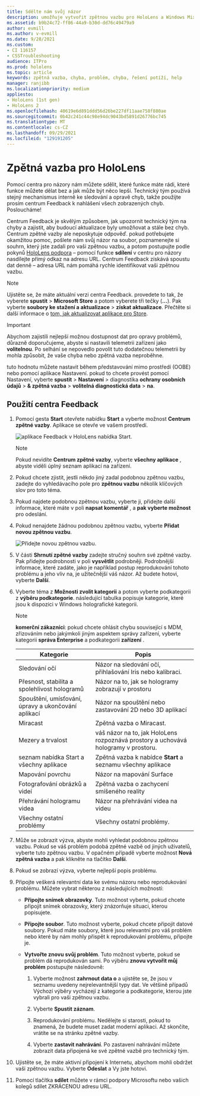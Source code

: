 ```yaml
---
title: Sdělte nám svůj názor
description: umožňuje vytvořit zpětnou vazbu pro HoloLens a Windows Mixed Reality vývojáře pomocí centra feedback.
ms.assetid: b9b24c72-ff86-44a9-b30d-dd76c49479a9
author: evmill
ms.author: v-evmill
ms.date: 9/28/2021
ms.custom:
- CI 116157
- CSSTroubleshooting
audience: ITPro
ms.prod: hololens
ms.topic: article
keywords: zpětná vazba, chyba, problém, chyba, řešení potíží, help
manager: ranjibb
ms.localizationpriority: medium
appliesto:
- HoloLens (1st gen)
- HoloLens 2
ms.openlocfilehash: 40619e6d891ddd56d26be227df11aae758f880ae
ms.sourcegitcommit: 0b42c241c44c98e94dc9043bd5891d26776bc745
ms.translationtype: MT
ms.contentlocale: cs-CZ
ms.lasthandoff: 09/29/2021
ms.locfileid: "129191205"
---
```

# <a name="feedback-for-hololens"></a>Zpětná vazba pro HoloLens

Pomocí centra pro názory nám můžete sdělit, které funkce máte rádi, které funkce můžete dělat bez a jak může být něco lepší. Technický tým používá stejný mechanismus interně ke sledování a opravě chyb, takže použijte prosím centrum Feedback k nahlášení všech zobrazených chyb. Posloucháme!

Centrum Feedback je skvělým způsobem, jak upozornit technický tým na chyby a zajistit, aby budoucí aktualizace byly umožňovat a stále bez chyb. Centrum zpětné vazby ale neposkytuje odpověď. pokud potřebujete okamžitou pomoc, pošlete nám svůj názor na soubor, poznamenejte si souhrn, který jste zadali pro vaši zpětnou vazbu, a potom postupujte podle pokynů [HoloLens podpora](https://support.microsoft.com/supportforbusiness/productselection?sapid=e9391227-fa6d-927b-0fff-f96288631b8f) – pomocí funkce **sdílení** v centru pro názory nasdílejte přímý odkaz na adresu URL. Centrum Feedback získává spoustu dat denně – adresa URL nám pomáhá rychle identifikovat vaši zpětnou vazbu.

> [!NOTE]
> Ujistěte se, že máte aktuální verzi centra Feedback. provedete to tak, že vyberete **spustit**  >  **Microsoft Store** a potom vyberete tři tečky (**...**). Pak vyberte **soubory ke stažení a aktualizace**  >  **získat aktualizace**. Přečtěte si další informace o [tom, jak aktualizovat aplikace pro Store](holographic-store-apps.md#update-apps).

> [!IMPORTANT]
> Abychom zajistili nejlepší možnou dostupnost dat pro opravy problémů, důrazně doporučujeme, abyste si nastavili telemetrii zařízení jako **volitelnou**. Po selhání se nepovedlo povolit tuto dodatečnou telemetrii by mohla způsobit, že vaše chyba nebo zpětná vazba neproběhne.
>
> tuto hodnotu můžete nastavit během představování mimo prostředí (OOBE) nebo pomocí aplikace Nastavení. pokud to chcete provést pomocí Nastavení, vyberte **spustit**  >  **Nastavení**  >  diagnostika **ochrany osobních údajů**  >  **& zpětná vazba**  >  **volitelná diagnostická data**  >  **na**.

## <a name="use-the-feedback-hub"></a>Použití centra Feedback

1. Pomocí gesta **Start** otevřete nabídku **Start** a vyberte možnost **Centrum zpětné vazby**. Aplikace se otevře ve vašem prostředí.

   ![aplikace Feedback v HoloLens nabídka Start.](./images/hololens2-feedbackhub-tile.png)
   > [!NOTE]  
   > Pokud nevidíte **Centrum zpětné vazby**, vyberte **všechny aplikace** , abyste viděli úplný seznam aplikací na zařízení.

1. Pokud chcete zjistit, jestli někdo jiný zadal podobnou zpětnou vazbu, zadejte do vyhledávacího pole pro **zpětnou vazbu** několik klíčových slov pro toto téma.
1. Pokud najdete podobnou zpětnou vazbu, vyberte ji, přidejte další informace, které máte v poli **napsat komentář** , a **pak vyberte možnost** pro odeslání.
1. Pokud nenajdete žádnou podobnou zpětnou vazbu, vyberte **Přidat novou zpětnou vazbu**.

   ![Přidejte novou zpětnou vazbu.](./images/hololens-feedback-1.png)

1. V části **Shrnutí zpětné vazby** zadejte stručný souhrn své zpětné vazby. Pak přidejte podrobnosti v poli **vysvětlit** podrobněji. Podrobnější informace, které zadáte, jako je například postup reprodukování tohoto problému a jeho vliv na, je užitečnější váš názor. Až budete hotovi, vyberte **Další**.

1. Vyberte téma z **Možnosti zvolit kategorii** a potom vyberte podkategorii z **výběru podkategorie**. následující tabulka popisuje kategorie, které jsou k dispozici v Windows holografické kategorii.

   > [!NOTE]  
   > **komerční zákazníci**: pokud chcete ohlásit chybu související s MDM, zřizováním nebo jakýmkoli jiným aspektem správy zařízení, vyberte kategorii **správa Enterprise** a podkategorii **zařízení** .

   |Kategorie |Popis |
   | --- | --- |
   |Sledování očí |Názor na sledování očí, přihlašování Iris nebo kalibraci. |
   |Přesnost, stabilita a spolehlivost hologramů |Názor na to, jak se hologramy zobrazují v prostoru |
   |Spouštění, umísťování, úpravy a ukončování aplikací |Názor na spouštění nebo zastavování 2D nebo 3D aplikací |
   |Miracast |Zpětná vazba o Miracast. |
   |Mezery a trvalost |váš názor na to, jak HoloLens rozpoznává prostory a uchovává hologramy v prostoru. |
   |seznam nabídka Start a všechny aplikace |Zpětná vazba k nabídce **Start** a seznamu všechny aplikace |
   |Mapování povrchu |Názor na mapování Surface |
   |Fotografování obrázků a videí |Zpětná vazba o zachycení smíšeného reality |
   |Přehrávání hologramu videa |Názor na přehrávání videa na videu |
   |Všechny ostatní problémy |Všechny ostatní problémy. |

1. Může se zobrazit výzva, abyste mohli vyhledat podobnou zpětnou vazbu. Pokud se váš problém podobá zpětné vazbě od jiných uživatelů, vyberte tuto zpětnou vazbu. V opačném případě vyberte možnost **Nová zpětná vazba** a pak klikněte na tlačítko **Další**.

1. Pokud se zobrazí výzva, vyberte nejlepší popis problému.

1. Připojte veškerá relevantní data ke svému názoru nebo reprodukování problému. Můžete vybrat některou z následujících možností:

   - **Připojte snímek obrazovky**. Tuto možnost vyberte, pokud chcete připojit snímek obrazovky, který znázorňuje situaci, kterou popisujete.
   - **Připojte soubor**. Tuto možnost vyberte, pokud chcete připojit datové soubory. Pokud máte soubory, které jsou relevantní pro váš problém nebo které by nám mohly přispět k reprodukování problému, připojte je.
   - **Vytvořte znovu svůj problém**. Tuto možnost vyberte, pokud se problém dá reprodukován sami. Po výběru **znovu vytvořit můj problém** postupujte následovně:  

     1. Vyberte možnost **zahrnout data o** a ujistěte se, že jsou v seznamu uvedeny nejrelevantnější typy dat. Ve většině případů Výchozí výběry vycházejí z kategorie a podkategorie, kterou jste vybrali pro vaši zpětnou vazbu.  
     1. Vyberte **Spustit záznam**.

     1. Reprodukování problému. Nedělejte si starosti, pokud to znamená, že budete muset zadat moderní aplikaci. Až skončíte, vrátíte se na stránku zpětné vazby.
     1. Vyberte **zastavit nahrávání**. Po zastavení nahrávání můžete zobrazit data připojená ke své zpětné vazbě pro technický tým.

1. Ujistěte se, že máte aktivní připojení k Internetu, abychom mohli obdržet vaši zpětnou vazbu. Vyberte **Odeslat** a Vy jste hotovi.

1. Pomocí tlačítka **sdílet** můžete v rámci podpory Microsoftu nebo vašich kolegů sdílet ZKRÁCENOU adresu URL.